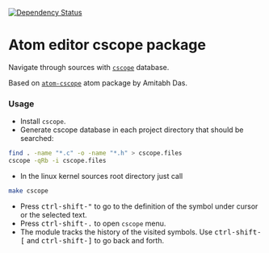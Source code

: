 [![Dependency Status](https://david-dm.org/aleksey-makarov/atom-cscope2.svg)](https://david-dm.org/aleksey-makarov/atom-cscope2)

# Atom editor cscope package

Navigate through sources with [`cscope`](http://cscope.sourceforge.net/)
database.

Based on [`atom-cscope`](https://github.com/amitab/atom-cscope)
atom package by Amitabh Das.

### Usage

- Install `cscope`.
- Generate cscope database in each project directory that should be searched:

```bash
find . -name "*.c" -o -name "*.h" > cscope.files
cscope -qRb -i cscope.files
```
- In the linux kernel sources root directory just call

```bash
make cscope
```

- Press <kbd>ctrl-shift-"</kbd> to go to the definition of the symbol under
  cursor or the selected text.
- Press <kbd>ctrl-shift-.</kbd> to open `cscope` menu.
- The module tracks the history of the visited symbols.
  Use <kbd>ctrl-shift-[</kbd> and <kbd>ctrl-shift-]</kbd> to go back and forth.
